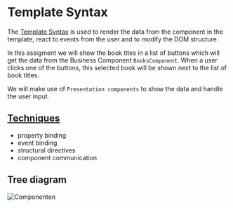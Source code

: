 # Template Syntax

The [Template Syntax](https://angular.io/docs/ts/latest/guide/template-syntax.html) is used to render the data from 
the component in the template, react to events from the user and to modify the DOM structure. 

In this assigment we will show the book tites in a list of buttons which will get the data from the Business Component `BooksComponent`. When a user clicks one of the buttons, this selected book will be shown next to the list of book titles.

We will make use of `Presentation components` to show the data and handle the user input.

## [Techniques](https://angular.io/docs/ts/latest/guide/template-syntax.html)
* property binding
* event binding
* structural directives
* component communication

## Tree diagram
![Componenten](/images/3.png)
